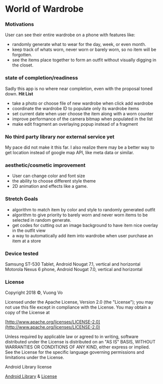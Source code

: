 # World of Wardrobe

### Motivations
User can see their entire wardrobe on a phone with features like:
* randomly generate what to wear for the day, week, or even month.
* keep track of whats worn, never worn or barely worn, so no item will be forgotten.
* see the items place together to form an outfit without visually digging in the closet.

### state of completion/readiness 
Sadly this app is no where near completion, even with the proposal toned down.
**Hit List**
 * take a photo or choose file of new wardrobe when click add wardrobe
 * coordinate the wardrobe ID to populate only its wardrobe items
 * set current date when user choose the item along with a worn counter
 * improve performance of the camera bitmap when populated in the list
 * make edit fragment an overlaying popup instead of a fragment
 
### No third party library nor external service yet
My pace did not make it this far. I also realize there may be a better way to get location instead of google map API, like meta data or similar.

### aesthetic/cosmetic improvement
* User can change color and font size
* the ability to choose different style theme
* 2D animation and effects like a game.

### Stretch Goals
* algorithm to match item by color and style to randomly generated outfit
* algorithm to give priority to barely worn and never worn items to be selected in random generate.
* get codes for cutting out an image background to have item nice overlay in the outfit view
* a way to automatically add item into wardrobe when user purchase an item at a store

### Device tested
Samsung ST-530 Tablet, Android Nougat 7.1, vertical and horizontal
Motorola Nexus 6 phone, Android Nougat 7.0, vertical and horizontal

### License

Copyright 2018 &copy;, Vuong Vo

   Licensed under the Apache License, Version 2.0 (the "License");
   you may not use this file except in compliance with the License.
   You may obtain a copy of the License at

   [http://www.apache.org/licenses/LICENSE-2.0](http://www.apache.org/licenses/LICENSE-2.0)

   Unless required by applicable law or agreed to in writing, software
   distributed under the License is distributed on an "AS IS" BASIS,
   WITHOUT WARRANTIES OR CONDITIONS OF ANY KIND, either express or implied.
   See the License for the specific language governing permissions and
   limitations under the License.
   
   Android Library license
   
   [Android Library](https://source.android.com/) & [License](https://source.android.com/setup/licenses)
